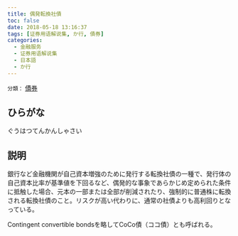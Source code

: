 ```yaml
---
title: 偶発転換社債
toc: false
date: 2018-05-18 13:16:37
tags: [证券用语解说集, か行, 債券]
categories:
  - 金融服务
  - 证券用语解说集
  - 日本語
  - か行
---
```


`分類：` [債券](/tags/債券/)

## ひらがな

ぐうはつてんかんしゃさい

## 説明

銀行など金融機関が自己資本増強のために発行する転換社債の一種で、発行体の自己資本比率が基準値を下回るなど、偶発的な事象であらかじめ定められた条件に抵触した場合、元本の一部または全部が削減されたり、強制的に普通株に転換される転換社債のこと。リスクが高い代わりに、通常の社債よりも高利回りとなっている。

Contingent convertible bondsを略してCoCo債（ココ債）とも呼ばれる。
